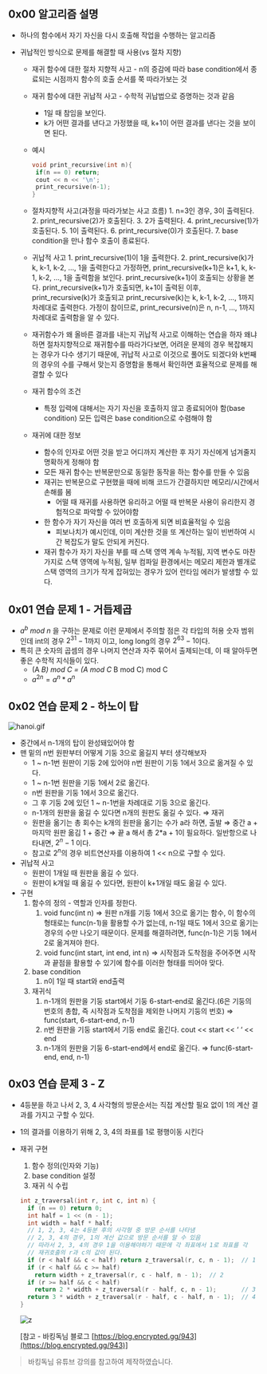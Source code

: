 ## 0x00 알고리즘 설명

- 하나의 함수에서 자기 자신을 다시 호출해 작업을 수행하는 알고리즘
- 귀납적인 방식으로 문제를 해결할 때 사용(vs 절차 지향)

  - 재귀 함수에 대한 절차 지향적 사고 - n의 증감에 따라 base condition에서 종료되는 시점까지 함수의 호출 순서를 쭉 따라가보는 것
  - 재귀 함수에 대한 귀납적 사고 - 수학적 귀납법으로 증명하는 것과 같음
    - 1일 때 참임을 보인다.
    - k가 어떤 결과를 낸다고 가정했을 때, k+1이 어떤 결과를 낸다는 것을 보이면 된다.
  - 예시

    ```cpp
    void print_recursive(int n){
     if(n == 0) return;
     cout << n << '\n';
     print_recursive(n-1);
    }
    ```

  - 절차지향적 사고(과정을 따라가보는 사고 흐름) 1. n=3인 경우, 3이 출력된다. 2. print_recursive(2)가 호출된다. 3. 2가 출력된다. 4. print_recursive(1)가 호출된다. 5. 1이 출력된다. 6. print_recursive(0)가 호출된다. 7. base condition을 만나 함수 호출이 종료된다.

  - 귀납적 사고 1. print_recursive(1)이 1을 출력한다. 2. print_recursive(k)가 k, k-1, k-2, ..., 1을 출력한다고 가정하면, print_recursive(k+1)은 k+1, k, k-1, k-2, ..., 1을 출력함을 보인다. print_recursive(k+1)이 호출되는 상황을 본다. print_recursive(k+1)가 호출되면, k+1이 출력된 이후, print_recursive(k)가 호출되고 print_recursive(k)는 k, k-1, k-2, ..., 1까지 차례대로 출력한다. 가정이 참이므로, print_recursive(n)은 n, n-1, ..., 1까지 차례대로 출력함을 알 수 있다.

  - 재귀함수가 왜 올바른 결과를 내는지 귀납적 사고로 이해하는 연습을 하자 왜냐하면 절차지향적으로 재귀함수를 따라가다보면, 어려운 문제의 경우 복잡해지는 경우가 다수 생기기 때문에, 귀납적 사고로 이것으로 풀어도 되겠다와 k번째의 경우의 수를 구해서 맞는지 증명함을 통해서 확인하면 효율적으로 문제를 해결할 수 있다
  - 재귀 함수의 조건
    - 특정 입력에 대해서는 자기 자신을 호출하지 않고 종료되어야 함(base condition) 모든 입력은 base condition으로 수렴해야 함
  - 재귀에 대한 정보
    - 함수의 인자로 어떤 것을 받고 어디까지 계산한 후 자기 자신에게 넘겨줄지 명확하게 정해야 함
    - 모든 재귀 함수는 반복문만으로 동일한 동작을 하는 함수를 만들 수 있음
    - 재귀는 반복문으로 구현했을 때에 비해 코드가 간결하지만 메모리/시간에서 손해를 봄
      - 어떨 때 재귀를 사용하면 유리하고 어떨 때 반복문 사용이 유리한지 경험적으로 파악할 수 있어야함
    - 한 함수가 자기 자신을 여러 번 호출하게 되면 비효율적일 수 있음
      - 피보나치가 예시인데, 이미 계산한 것을 또 계산하는 일이 빈번하여 시간 복잡도가 말도 안되게 커진다.
    - 재귀 함수가 자기 자신을 부를 때 스택 영역 계속 누적됨, 지역 변수도 마찬가지로 스택 영역에 누적됨, 일부 컴파일 환경에서는 메모리 제한과 별개로 스택 영역의 크기가 작게 잡혀있는 경우가 있어 런타임 에러가 발생할 수 있다.

## 0x01 연습 문제 1 - 거듭제곱

- $a^b\ mod\ n$ 을 구하는 문제로 이런 문제에서 주의할 점은 각 타입의 허용 숫자 범위인데 int의 경우 $2^{31} - 1$까지 이고, long long의 경우 $2^{63} - 1$이다.
- 특히 큰 숫자의 곱셈의 경우 나머지 연산과 자주 묶어서 출제되는데, 이 때 알아두면 좋은 수학적 지식들이 있다.
  - (A _B) mod C = (A mod C_ B mod C) mod C
  - $a^{2n} = a^n * a^n$

## 0x02 연습 문제 2 - 하노이 탑

![hanoi.gif](<![hanoi](https://user-images.githubusercontent.com/48282185/160282171-6ac2b913-7026-4478-a511-fc7852e2a1af.gif)>)

- 중간에서 n-1개의 탑이 완성돼있어야 함
- 맨 밑의 n번 원판부터 어떻게 기둥 3으로 옮길지 부터 생각해보자
  - 1 ~ n-1번 원판이 기둥 2에 있어야 n번 원판이 기둥 1에서 3으로 옮겨질 수 있다.
  - 1 ~ n-1번 원판을 기둥 1에서 2로 옮긴다.
  - n번 원판을 기둥 1에서 3으로 옮긴다.
  - 그 후 기둥 2에 있던 1 ~ n-1번을 차례대로 기둥 3으로 옮긴다.
  - n-1개의 원판을 옮길 수 있다면 n개의 원판도 옮길 수 있다. ⇒ 재귀
  - 원판을 옮기는 총 회수는 k개의 원판을 옮기는 수가 a라 하면, 출발 ⇒ 중간 a + 마지막 원판 옮김 1 + 중간 ⇒ 끝 a 해서 총 2\*a + 1이 필요하다. 일반항으로 나타내면, $2^n -1$ 이다.
  - 참고로 $2^n$의 경우 비트연산자를 이용하여 1 << n으로 구할 수 있다.
- 귀납적 사고
  - 원판이 1개일 때 원판을 옮길 수 있다.
  - 원판이 k개일 때 옮길 수 있다면, 원판이 k+1개일 때도 옮길 수 있다.
- 구현
  1. 함수의 정의 - 역할과 인자를 정한다.
     1. void func(int n) ⇒ 원판 n개를 기둥 1에서 3으로 옮기는 함수, 이 함수의 형태로는 func(n-1)을 활용할 수가 없는데, n-1일 때도 1에서 3으로 옮기는 경우의 수만 나오기 때문이다. 문제를 해결하려면, func(n-1)은 기둥 1에서 2로 옮겨져야 한다.
     2. void func(int start, int end, int n) ⇒ 시작점과 도착점을 주어주면 시작과 끝점을 활용할 수 있기에 함수를 이러한 형태를 띄어야 맞다.
  2. base condition
     1. n이 1일 때 start와 end출력
  3. 재귀식
     1. n-1개의 원판을 기둥 start에서 기둥 6-start-end로 옮긴다.(6은 기둥의 번호의 총합, 즉 시작점과 도착점을 제외한 나머지 기둥의 번호) ⇒ func(start, 6-start-end, n-1)
     2. n번 원판을 기둥 start에서 기둥 end로 옮긴다. cout << start << ‘ ‘ << end
     3. n-1개의 원판을 기둥 6-start-end에서 end로 옮긴다. ⇒ func(6-start-end, end, n-1)

## 0x03 연습 문제 3 - Z

- 4등분을 하고 나서 2, 3, 4 사각형의 방문순서는 직접 계산할 필요 없이 1의 계산 결과를 가지고 구할 수 있다.
- 1의 결과를 이용하기 위해 2, 3, 4의 좌표를 1로 평행이동 시킨다
- 재귀 구현

  1. 함수 정의(인자와 기능)
  2. base condition 설정
  3. 재귀 식 수립

  ```cpp
  int z_traversal(int r, int c, int n) {
    if (n == 0) return 0;
    int half = 1 << (n - 1);
    int width = half * half;
    // 1, 2, 3, 4는 4등분 후의 사각형 중 방문 순서를 나타냄
    // 2, 3, 4의 경우, 1의 계산 값으로 방문 순서를 알 수 있음
    // 따라서 2, 3, 4의 경우 1을 이용해야하기 때문에 각 좌표에서 1로 좌표를 각
    // 재귀호출의 r과 c의 값이 된다.
    if (r < half && c < half) return z_traversal(r, c, n - 1);  // 1
    if (r < half && c >= half)
      return width + z_traversal(r, c - half, n - 1);  // 2
    if (r >= half && c < half)
      return 2 * width + z_traversal(r - half, c, n - 1);       // 3
    return 3 * width + z_traversal(r - half, c - half, n - 1);  // 4
  }
  ```

  ![z](https://user-images.githubusercontent.com/48282185/160282214-6044a020-5190-4dbf-8f57-bd8f9db49348.png)

  [참고 - 바킹독님 블로그 [https://blog.encrypted.gg/943](https://blog.encrypted.gg/943)]

> 바킹독님 유튜브 강의를 참고하여 제작하였습니다.
